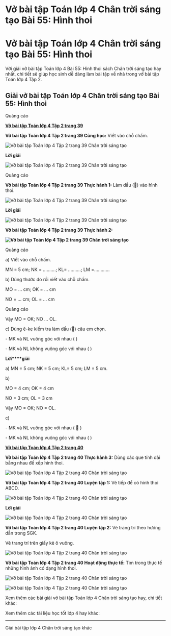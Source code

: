 # Vở bài tập Toán lớp 4 Chân trời sáng tạo Bài 55: Hình thoi

# Vở bài tập Toán lớp 4 Chân trời sáng tạo Bài 55: Hình thoi

Với giải vở bài tập Toán lớp 4 Bài 55: Hình thoi sách Chân trời sáng tạo hay nhất, chi tiết sẽ giúp học sinh dễ dàng làm bài tập về nhà trong vở bài tập Toán lớp 4 Tập 2.

## Giải vở bài tập Toán lớp 4 Chân trời sáng tạo Bài 55: Hình thoi

Quảng cáo

[**Vở bài tập Toán lớp 4 Tập 2 trang 39**](https://vietjack.com/vbt-toan-4-ct/vbt-toan-lop-4-tap-2-trang-39-chan-troi.jsp)

**Vở bài tập Toán lớp 4 Tập 2 trang 39 Cùng học:** Viết vào chỗ chấm.

![Vở bài tập Toán lớp 4 Tập 2 trang 39 Chân trời sáng tạo](https://vietjack.com/vbt-toan-4-ct/images/vbt-toan-lop-4-tap-2-trang-39-chan-troi.PNG)

**Lời giải**

![Vở bài tập Toán lớp 4 Tập 2 trang 39 Chân trời sáng tạo](https://vietjack.com/vbt-toan-4-ct/images/vbt-toan-lop-4-tap-2-trang-39-chan-troi-1.PNG)

Quảng cáo

**Vở bài tập Toán lớp 4 Tập 2 trang 39 Thực hành 1:** Làm dấu () vào hình thoi.

![Vở bài tập Toán lớp 4 Tập 2 trang 39 Chân trời sáng tạo](https://vietjack.com/vbt-toan-4-ct/images/vbt-toan-lop-4-tap-2-trang-39-chan-troi-2.PNG)

**Lời giải**

![Vở bài tập Toán lớp 4 Tập 2 trang 39 Chân trời sáng tạo](https://vietjack.com/vbt-toan-4-ct/images/vbt-toan-lop-4-tap-2-trang-39-chan-troi-3.PNG)

**Vở bài tập Toán lớp 4 Tập 2 trang 39 Thực hành 2:**

**![Vở bài tập Toán lớp 4 Tập 2 trang 39 Chân trời sáng tạo](https://vietjack.com/vbt-toan-4-ct/images/vbt-toan-lop-4-tap-2-trang-39-chan-troi-4.PNG)**

Quảng cáo

a) Viết vào chỗ chấm.

MN = 5 cm; NK = ……….; KL= ……….; LM =………...

b) Dùng thước đo rồi viết vào chỗ chấm. 

MO = … cm; OK = … cm 

NO = … cm; OL = … cm

Quảng cáo

Vậy MO = OK; NO … OL.

c) Dùng ê-ke kiểm tra làm dấu () câu em chọn.

\- MK và NL vuông góc với nhau ( )

\- MK và NL không vuông góc với nhau ( )

**Lời****giải**

a) MN = 5 cm; NK = 5 cm; KL= 5 cm; LM = 5 cm.

b) 

MO = 4 cm; OK = 4 cm

NO = 3 cm; OL = 3 cm

Vậy MO = OK; NO = OL.

c) 

\- MK và NL vuông góc với nhau (  )

\- MK và NL không vuông góc với nhau ( )

[**Vở bài tập Toán lớp 4 Tập 2 trang 40**](https://vietjack.com/vbt-toan-4-ct/vbt-toan-lop-4-tap-2-trang-40-chan-troi.jsp)

**Vở bài tập Toán lớp 4 Tập 2 trang 40 Thực hành 3:** Dùng các que tính dài bằng nhau để xếp hình thoi.

![Vở bài tập Toán lớp 4 Tập 2 trang 40 Chân trời sáng tạo](https://vietjack.com/vbt-toan-4-ct/images/vbt-toan-lop-4-tap-2-trang-40-chan-troi.PNG)

**Vở bài tập Toán lớp 4 Tập 2 trang 40 Luyện tập 1:** Vẽ tiếp để có hình thoi ABCD.

![Vở bài tập Toán lớp 4 Tập 2 trang 40 Chân trời sáng tạo](https://vietjack.com/vbt-toan-4-ct/images/vbt-toan-lop-4-tap-2-trang-40-chan-troi-1.PNG)

**Lời giải**

![Vở bài tập Toán lớp 4 Tập 2 trang 40 Chân trời sáng tạo](https://vietjack.com/vbt-toan-4-ct/images/vbt-toan-lop-4-tap-2-trang-40-chan-troi-2.PNG)

**Vở bài tập Toán lớp 4 Tập 2 trang 40 Luyện tập 2:** Vẽ trang trí theo hướng dẫn trong SGK.

Vẽ trang trí trên giấy kẻ ô vuông.

![Vở bài tập Toán lớp 4 Tập 2 trang 40 Chân trời sáng tạo](https://vietjack.com/vbt-toan-4-ct/images/vbt-toan-lop-4-tap-2-trang-40-chan-troi-3.PNG)

**Vở bài tập Toán lớp 4 Tập 2 trang 40 Hoạt động thực tế:** Tìm trong thực tế những hình ảnh có dạng hình thoi.

![Vở bài tập Toán lớp 4 Tập 2 trang 40 Chân trời sáng tạo](https://vietjack.com/vbt-toan-4-ct/images/vbt-toan-lop-4-tap-2-trang-40-chan-troi-4.PNG)

![Vở bài tập Toán lớp 4 Tập 2 trang 40 Chân trời sáng tạo](https://vietjack.com/vbt-toan-4-ct/images/vbt-toan-lop-4-tap-2-trang-40-chan-troi-5.PNG)

Xem thêm các bài giải vở bài tập Toán lớp 4 Chân trời sáng tạo hay, chi tiết khác:

Xem thêm các tài liệu học tốt lớp 4 hay khác:

* * *

Giải bài tập lớp 4 Chân trời sáng tạo khác

